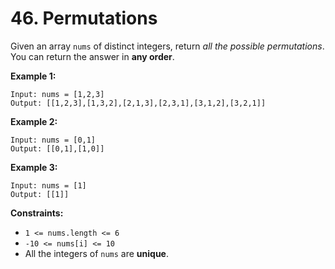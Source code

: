 # 46. Permutations

Given an array `nums` of distinct integers, return *all the possible permutations*. You can return the answer in **any order**.

**Example 1:**

```()
Input: nums = [1,2,3]
Output: [[1,2,3],[1,3,2],[2,1,3],[2,3,1],[3,1,2],[3,2,1]]
```

**Example 2:**

```()
Input: nums = [0,1]
Output: [[0,1],[1,0]]
```

**Example 3:**

```()
Input: nums = [1]
Output: [[1]]
```

**Constraints:**

- `1 <= nums.length <= 6`
- `-10 <= nums[i] <= 10`
- All the integers of `nums` are **unique**.
